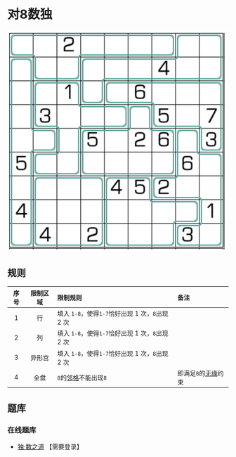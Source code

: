 # 对8数独

![题](../../../images/sudoku/对8数独.png)

## 规则

| 序号 | 限制区域 | 限制规则 | 备注 |
| :---: | :---: | :--- | :--- |
| 1 | 行 | 填入 `1-8`，使得`1-7`恰好出现 1 次，`8`出现 2 次 | |
| 2 | 列 | 填入 `1-8`，使得`1-7`恰好出现 1 次，`8`出现 2 次 | |
| 3 | 异形宫 | 填入 `1-8`，使得`1-7`恰好出现 1 次，`8`出现 2 次 | |
| 4 | 全盘 | `8`的[邻格]不能出现`8` | 即满足`8`的[无缘]约束 |

## 题库

### 在线题库

- [独·数之道](http://www.sudokufans.org.cn/lx/game.index.php?type=d8) 【需要登录】

[邻格]: ../../../rules.md#邻格
[无缘]: ../../../rules.md#无缘

